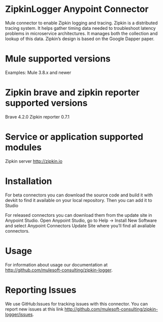 # ZipkinLogger Anypoint Connector
Mule connector to enable Zipkin logging and tracing. Zipkin is a distributed tracing system. It helps gather timing data needed to troubleshoot latency problems in microservice architectures. It manages both the collection and lookup of this data. Zipkin’s design is based on the Google Dapper paper.

# Mule supported versions
Examples:
Mule 3.8.x and newer

# Zipkin brave and zipkin reporter supported versions
Brave 4.2.0
Zipkin reporter 0.7.1

# Service or application supported modules
Zipkin server http://zipkin.io


# Installation 
For beta connectors you can download the source code and build it with devkit to find it available on your local repository. Then you can add it to Studio

For released connectors you can download them from the update site in Anypoint Studio. 
Open Anypoint Studio, go to Help → Install New Software and select Anypoint Connectors Update Site where you’ll find all avaliable connectors.

# Usage
For information about usage our documentation at http://github.com/mulesoft-consulting/zipkin-logger.

# Reporting Issues
We use GitHub:Issues for tracking issues with this connector. You can report new issues at this link http://github.com/mulesoft-consulting/zipkin-logger/issues.
